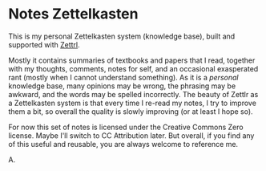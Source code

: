 # Notes Zettelkasten

This is my personal Zettelkasten system (knowledge base), built and supported with [Zettrl](https://www.zettlr.com/).

Mostly it contains summaries of textbooks and papers that I read, together with my thoughts, comments, notes for self, and an occasional exasperated rant (mostly when I cannot understand something). As it is a _personal_ knowledge base, many opinions may be wrong, the phrasing may be awkward, and the words may be spelled incorrectly. The beauty of Zettlr as a Zettelkasten system is that every time I re-read my notes, I try to improve them a bit, so overall the quality is slowly improving (or at least I hope so).

For now this set of notes is licensed under the Creative Commons Zero license. Maybe I'll switch to CC Attribution later. But overall, if you find any of this useful and reusable, you are always welcome to reference me.

A.